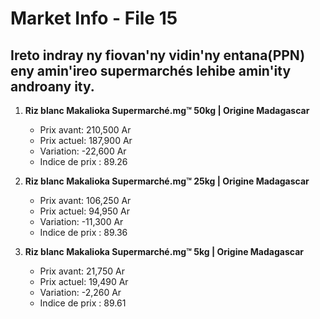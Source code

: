# Market Info - File 15

## Ireto indray ny fiovan'ny vidin'ny entana(PPN) eny amin'ireo supermarchés lehibe amin'ity androany ity.

1. **Riz blanc Makalioka Supermarché.mg™ 50kg | Origine Madagascar**
   - Prix avant: 210,500 Ar
   - Prix actuel: 187,900 Ar
   - Variation: -22,600 Ar
   - Indice de prix : 89.26

2. **Riz blanc Makalioka Supermarché.mg™ 25kg | Origine Madagascar**
   - Prix avant: 106,250 Ar
   - Prix actuel: 94,950 Ar
   - Variation: -11,300 Ar
   - Indice de prix : 89.36

3. **Riz blanc Makalioka Supermarché.mg™ 5kg | Origine Madagascar**
   - Prix avant: 21,750 Ar
   - Prix actuel: 19,490 Ar
   - Variation: -2,260 Ar
   - Indice de prix : 89.61

